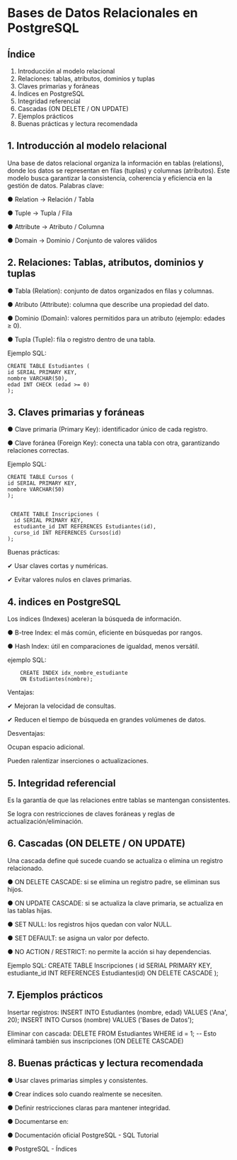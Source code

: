 # Bases de Datos Relacionales en PostgreSQL
## Índice
1.	Introducción al modelo relacional
2.	Relaciones: tablas, atributos, dominios y tuplas
3.	Claves primarias y foráneas
4.	Índices en PostgreSQL
5.	Integridad referencial
6.	Cascadas (ON DELETE / ON UPDATE)
7.	Ejemplos prácticos
8.	Buenas prácticas y lectura recomendada
   
## 1. Introducción al modelo relacional

Una base de datos relacional organiza la información en tablas (relations), donde los datos se representan en filas (tuplas) y columnas (atributos).
 Este modelo busca garantizar la consistencia, coherencia y eficiencia en la gestión de datos.
Palabras clave:

●	Relation → Relación / Tabla

●	Tuple → Tupla / Fila

●	Attribute → Atributo / Columna

●	Domain → Dominio / Conjunto de valores válidos

## 2. Relaciones: Tablas, atributos, dominios y tuplas

●	Tabla (Relation): conjunto de datos organizados en filas y columnas.

●	Atributo (Attribute): columna que describe una propiedad del dato.

●	Dominio (Domain): valores permitidos para un atributo (ejemplo: edades ≥ 0).

●	Tupla (Tuple): fila o registro dentro de una tabla.

Ejemplo SQL:

    CREATE TABLE Estudiantes (
    id SERIAL PRIMARY KEY,
    nombre VARCHAR(50),
    edad INT CHECK (edad >= 0)
    );

## 3. Claves primarias y foráneas
●	Clave primaria (Primary Key): identificador único de cada registro.

●	Clave foránea (Foreign Key): conecta una tabla con otra, garantizando relaciones correctas.

  
  Ejemplo SQL:

    CREATE TABLE Cursos (
    id SERIAL PRIMARY KEY,
    nombre VARCHAR(50)
    );
  

     CREATE TABLE Inscripciones (
      id SERIAL PRIMARY KEY,
      estudiante_id INT REFERENCES Estudiantes(id),
      curso_id INT REFERENCES Cursos(id)
    );


Buenas prácticas:

 ✔ Usar claves cortas y numéricas.
 
 ✔ Evitar valores nulos en claves primarias.

 ## 4. indices en PostgreSQL
 Los índices (Indexes) aceleran la búsqueda de información.
 
●	B-tree Index: el más común, eficiente en búsquedas por rangos.

●	Hash Index: útil en comparaciones de igualdad, menos versátil.

ejemplo SQL:

        CREATE INDEX idx_nombre_estudiante
        ON Estudiantes(nombre);
      
Ventajas:

 ✔ Mejoran la velocidad de consultas.
 
 ✔ Reducen el tiempo de búsqueda en grandes volúmenes de datos.
 
Desventajas:

  Ocupan espacio adicional.
 
  Pueden ralentizar inserciones o actualizaciones.
 

## 5. Integridad referencial

Es la garantía de que las relaciones entre tablas se mantengan consistentes.

Se logra con restricciones de claves foráneas y reglas de actualización/eliminación.

## 6. Cascadas (ON DELETE / ON UPDATE)

Una cascada define qué sucede cuando se actualiza o elimina un registro relacionado.

●	ON DELETE CASCADE: si se elimina un registro padre, se eliminan sus hijos.

●	ON UPDATE CASCADE: si se actualiza la clave primaria, se actualiza en las tablas hijas.

●	SET NULL: los registros hijos quedan con valor NULL.

●	SET DEFAULT: se asigna un valor por defecto.

●	NO ACTION / RESTRICT: no permite la acción si hay dependencias.

Ejemplo SQL:
    CREATE TABLE Inscripciones (
    id SERIAL PRIMARY KEY,
    estudiante_id INT REFERENCES Estudiantes(id) ON DELETE CASCADE
    );

## 7. Ejemplos prácticos
Insertar registros:
    INSERT INTO Estudiantes (nombre, edad) VALUES ('Ana', 20);
    INSERT INTO Cursos (nombre) VALUES ('Bases de Datos');

Eliminar con cascada:
    DELETE FROM Estudiantes WHERE id = 1;
-- Esto eliminará también sus inscripciones (ON DELETE CASCADE)

## 8. Buenas prácticas y lectura recomendada

●	Usar claves primarias simples y consistentes.

●	Crear índices solo cuando realmente se necesiten.

●	Definir restricciones claras para mantener integridad.

●	Documentarse en:

●	Documentación oficial PostgreSQL - SQL Tutorial

●	PostgreSQL - Índices





